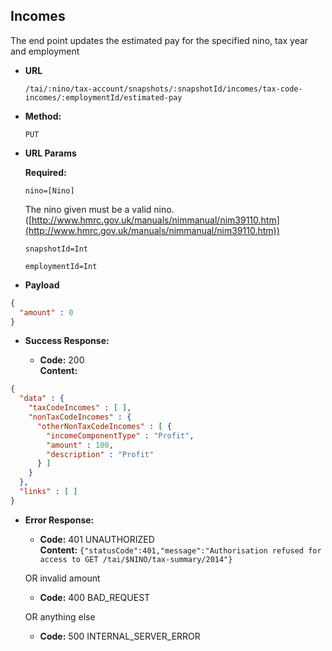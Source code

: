 Incomes
----------------
  The end point updates the estimated pay for the specified nino, tax year and employment
  
* **URL**

  `/tai/:nino/tax-account/snapshots/:snapshotId/incomes/tax-code-incomes/:employmentId/estimated-pay`

* **Method:**
  
  `PUT`
  
*  **URL Params**

   **Required:**
 
   `nino=[Nino]` 
   
   The nino given must be a valid nino. ([http://www.hmrc.gov.uk/manuals/nimmanual/nim39110.htm](http://www.hmrc.gov.uk/manuals/nimmanual/nim39110.htm))

   `snapshotId=Int`

   `employmentId=Int`

* **Payload**

```json
{
  "amount" : 0
}
```

* **Success Response:**

  * **Code:** 200 <br />
    **Content:** 

```json
{
  "data" : {
    "taxCodeIncomes" : [ ],
    "nonTaxCodeIncomes" : {
      "otherNonTaxCodeIncomes" : [ {
        "incomeComponentType" : "Profit",
        "amount" : 100,
        "description" : "Profit"
      } ]
    }
  },
  "links" : [ ]
}
```
 
* **Error Response:**

  * **Code:** 401 UNAUTHORIZED <br />
    **Content:** `{"statusCode":401,"message":"Authorisation refused for access to GET /tai/$NINO/tax-summary/2014"}`

   OR invalid amount

    * **Code:** 400 BAD_REQUEST <br />

  OR anything else
  
  * **Code:** 500 INTERNAL_SERVER_ERROR <br />


